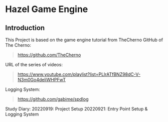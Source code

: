 # Hazel Game Engine

## Introduction  
This Project is based on the game engine tutorial from TheCherno 
GitHub of The Cherno:
> https://github.com/TheCherno


URL of the series of videos:  

> https://www.youtube.com/playlist?list=PLlrATfBNZ98dC-V-N3m0Go4deliWHPFwT  

Logging System:
> https://github.com/gabime/spdlog

Study Diary:
20220919: Project Setup
20220921: Entry Point Setup & Logging System

